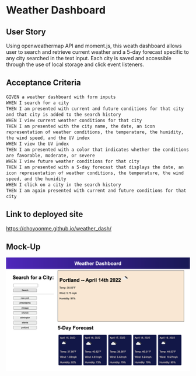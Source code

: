 
# Weather Dashboard

## User Story
Using openweathermap API and moment.js, this weath dashboard allows user to search and retrieve current weather and a 5-day forecast specific to any city searched in the text input.  Each city is saved and accessible through the use of local storage and click event listeners.


## Acceptance Criteria

```
GIVEN a weather dashboard with form inputs
WHEN I search for a city
THEN I am presented with current and future conditions for that city and that city is added to the search history
WHEN I view current weather conditions for that city
THEN I am presented with the city name, the date, an icon representation of weather conditions, the temperature, the humidity, the wind speed, and the UV index
WHEN I view the UV index
THEN I am presented with a color that indicates whether the conditions are favorable, moderate, or severe
WHEN I view future weather conditions for that city
THEN I am presented with a 5-day forecast that displays the date, an icon representation of weather conditions, the temperature, the wind speed, and the humidity
WHEN I click on a city in the search history
THEN I am again presented with current and future conditions for that city
```


## Link to deployed site
https://choyoonme.github.io/weather_dash/

## Mock-Up

![The weather app includes a search option, a list of cities, and a five-day forecast and current weather conditions.](./assets/weatherdash.png)

